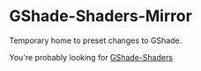 # GShade-Shaders-Mirror
Temporary home to preset changes to GShade.

You're probably looking for [GShade-Shaders](https://github.com/Mortalitas/GShade-Presets)
